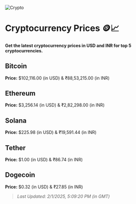 
![Crypto](https://www.techguide.com.au/wp-content/uploads/2020/11/crypto3.jpeg)

# Cryptocurrency Prices 🪙📈

#### Get the latest cryptocurrency prices in USD and INR for top 5 cryptocurrencies.

## Bitcoin

**Price:** $102,116.00 (in USD) & ₹88,53,215.00 (in INR)

## Ethereum

**Price:** $3,256.14 (in USD) & ₹2,82,298.00 (in INR)

## Solana

**Price:** $225.98 (in USD) & ₹19,591.44 (in INR)

## Tether

**Price:** $1.00 (in USD) & ₹86.74 (in INR)

## Dogecoin

**Price:** $0.32 (in USD) & ₹27.85 (in INR)

> _Last Updated: 2/1/2025, 5:09:20 PM (in GMT)_
